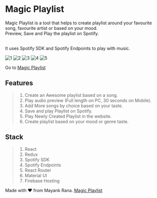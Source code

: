 # Magic Playlist
Magic Playlist is a tool that helps to create playlist around your favourite song, favourite artist or based on your mood. <br />
Preview, Save and Play the playlist on Spotify. <br />
<br />

It uses Spotify SDK and Spotify Endpoints to play with music.

![1](https://user-images.githubusercontent.com/58820001/145360306-348eb21b-470e-417d-9d02-71f6f3732b50.jpg)
![2](https://user-images.githubusercontent.com/58820001/145360313-a60f280c-0a32-4050-b1d7-4d020cb43eca.jpg)
![3](https://user-images.githubusercontent.com/58820001/145360321-8f7b12f6-81e7-4eaf-b2c7-46d11779893d.jpg)
![4](https://user-images.githubusercontent.com/58820001/145360330-e252a4fc-03a6-4522-bd23-51925af5a7fb.jpg)
![5](https://user-images.githubusercontent.com/58820001/145360333-d2439c30-6491-4b26-86f9-506f8c5aff9b.jpg)


Go to [Magic Playlist](https://magic-playlist-spotify.web.app/)

## Features
> 1. Create an Awesome playlist based on a song.
> 2. Play audio preview (Full length on PC, 30 seconds on Mobile).
> 3. Add More songs by choice based on your taste. 
> 4. Save and play Playlist on Spotify.
> 5. Play Newly Created Playlist in the website.
> 6. Create playlist based on your mood or genre taste.

## Stack
> 1. React
> 2. Redux
> 3. Spotify SDK 
> 4. Spotify Endpoints
> 5. React Router
> 6. Material UI
> 7. Firebase Hosting

Made with ❤️ from Mayank Rana.
[Magic Playlist](https://magic-playlist-spotify.web.app/)
